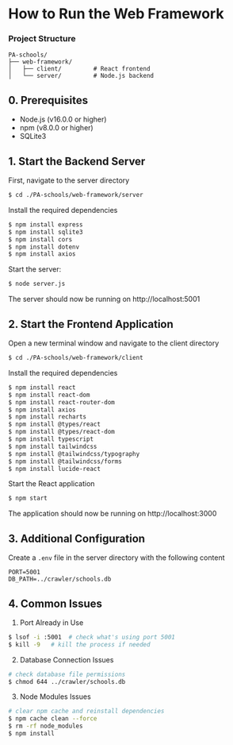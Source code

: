 # How to Run the Web Framework

### Project Structure
```
PA-schools/
├── web-framework/
│   ├── client/         # React frontend
│   └── server/         # Node.js backend

```

## 0. Prerequisites
- Node.js (v16.0.0 or higher)
- npm (v8.0.0 or higher)
- SQLite3

## 1. Start the Backend Server
First, navigate to the server directory
```bash
$ cd ./PA-schools/web-framework/server
```

Install the required dependencies
```bash
$ npm install express
$ npm install sqlite3
$ npm install cors
$ npm install dotenv
$ npm install axios
```

Start the server:
```bash
$ node server.js
```

The server should now be running on http://localhost:5001

## 2. Start the Frontend Application

Open a new terminal window and navigate to the client directory
```bash
$ cd ./PA-schools/web-framework/client
```

Install the required dependencies
```bash
$ npm install react
$ npm install react-dom
$ npm install react-router-dom
$ npm install axios
$ npm install recharts
$ npm install @types/react
$ npm install @types/react-dom
$ npm install typescript
$ npm install tailwindcss
$ npm install @tailwindcss/typography
$ npm install @tailwindcss/forms
$ npm install lucide-react
```

Start the React application
```bash
$ npm start
```

The application should now be running on http://localhost:3000

## 3. Additional Configuration

Create a `.env` file in the server directory with the following content
```
PORT=5001
DB_PATH=../crawler/schools.db
```

## 4. Common Issues

1. Port Already in Use
```bash
$ lsof -i :5001  # check what's using port 5001
$ kill -9   # kill the process if needed
```

2. Database Connection Issues
```bash
# check database file permissions
$ chmod 644 ../crawler/schools.db
```

3. Node Modules Issues
```bash
# clear npm cache and reinstall dependencies
$ npm cache clean --force
$ rm -rf node_modules
$ npm install
```